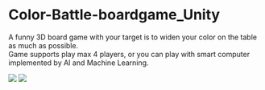 # Color-Battle-boardgame_Unity
A funny 3D board game with your target is to widen your color on the table as much as possible.<br>
Game supports play max 4 players, or you can play with smart computer implemented by AI and Machine Learning.<br>

<img src="capture1.gif">
<img src="capture2.gif">


